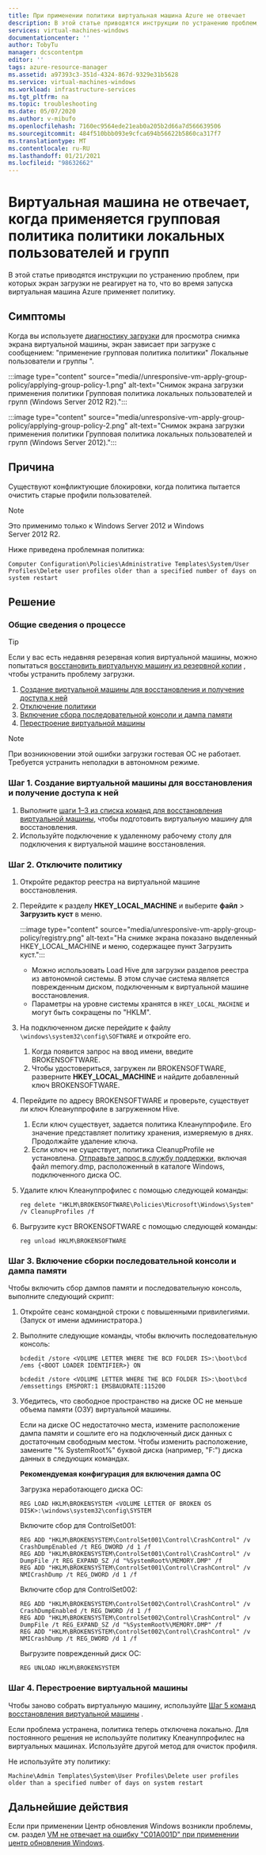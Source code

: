 ```yaml
---
title: При применении политики виртуальная машина Azure не отвечает
description: В этой статье приводятся инструкции по устранению проблем, в которых экран загрузки не отвечает при применении политики во время запуска на виртуальной машине Azure.
services: virtual-machines-windows
documentationcenter: ''
author: TobyTu
manager: dcscontentpm
editor: ''
tags: azure-resource-manager
ms.assetid: a97393c3-351d-4324-867d-9329e31b5628
ms.service: virtual-machines-windows
ms.workload: infrastructure-services
ms.tgt_pltfrm: na
ms.topic: troubleshooting
ms.date: 05/07/2020
ms.author: v-mibufo
ms.openlocfilehash: 7160ec9564ede21eab0a205b2d66a7d566639506
ms.sourcegitcommit: 484f510bbb093e9cfca694b56622b5860ca317f7
ms.translationtype: MT
ms.contentlocale: ru-RU
ms.lasthandoff: 01/21/2021
ms.locfileid: "98632662"
---
```

# <a name="vm-is-unresponsive-when-applying-group-policy-local-users-and-groups-policy"></a>Виртуальная машина не отвечает, когда применяется групповая политика политики локальных пользователей и групп

В этой статье приводятся инструкции по устранению проблем, при которых экран загрузки не реагирует на то, что во время запуска виртуальная машина Azure применяет политику.

## <a name="symptoms"></a>Симптомы

Когда вы используете [диагностику загрузки](./boot-diagnostics.md) для просмотра снимка экрана виртуальной машины, экран зависает при загрузке с сообщением: "применение групповая политика политики" Локальные пользователи и группы ".

:::image type="content" source="media//unresponsive-vm-apply-group-policy/applying-group-policy-1.png" alt-text="Снимок экрана загрузки применения политики Групповая политика локальных пользователей и групп (Windows Server 2012 R2).":::

:::image type="content" source="media/unresponsive-vm-apply-group-policy/applying-group-policy-2.png" alt-text="Снимок экрана загрузки применения политики Групповая политика локальных пользователей и групп (Windows Server 2012).":::

## <a name="cause"></a>Причина

Существуют конфликтующие блокировки, когда политика пытается очистить старые профили пользователей.

> [!NOTE]
> Это применимо только к Windows Server 2012 и Windows Server 2012 R2.

Ниже приведена проблемная политика:

`Computer Configuration\Policies\Administrative Templates\System/User Profiles\Delete user profiles older than a specified number of days on system restart`

## <a name="resolution"></a>Решение

### <a name="process-overview"></a>Общие сведения о процессе

> [!TIP]
> Если у вас есть недавняя резервная копия виртуальной машины, можно попытаться [восстановить виртуальную машину из резервной копии](../../backup/backup-azure-arm-restore-vms.md) , чтобы устранить проблему загрузки.

1. [Создание виртуальной машины для восстановления и получение доступа к ней](#step-1-create-and-access-a-repair-vm)
1. [Отключение политики](#step-2-disable-the-policy)
1. [Включение сбора последовательной консоли и дампа памяти](#step-3-enable-serial-console-and-memory-dump-collection)
1. [Перестроение виртуальной машины](#step-4-rebuild-the-vm)

> [!NOTE]
> При возникновении этой ошибки загрузки гостевая ОС не работает. Требуется устранить неполадки в автономном режиме.

### <a name="step-1-create-and-access-a-repair-vm"></a>Шаг 1. Создание виртуальной машины для восстановления и получение доступа к ней

1. Выполните [шаги 1–3 из списка команд для восстановления виртуальной машины](./repair-windows-vm-using-azure-virtual-machine-repair-commands.md#repair-process-example), чтобы подготовить виртуальную машину для восстановления.
2. Используйте подключение к удаленному рабочему столу для подключения к виртуальной машине восстановления.

### <a name="step-2-disable-the-policy"></a>Шаг 2. Отключите политику

1. Откройте редактор реестра на виртуальной машине восстановления.
1. Перейдите к разделу **HKEY_LOCAL_MACHINE** и выберите **файл**  >  **Загрузить куст** в меню.

    :::image type="content" source="media/unresponsive-vm-apply-group-policy/registry.png" alt-text="На снимке экрана показано выделенный HKEY_LOCAL_MACHINE и меню, содержащее пункт Загрузить куст.":::

    - Можно использовать Load Hive для загрузки разделов реестра из автономной системы. В этом случае система является поврежденным диском, подключенным к виртуальной машине восстановления.
    - Параметры на уровне системы хранятся в `HKEY_LOCAL_MACHINE` и могут быть сокращены по "HKLM".
1. На подключенном диске перейдите к файлу `\windows\system32\config\SOFTWARE` и откройте его.

    1. Когда появится запрос на ввод имени, введите BROKENSOFTWARE.
    1. Чтобы удостовериться, загружен ли BROKENSOFTWARE, разверните **HKEY_LOCAL_MACHINE** и найдите добавленный ключ BROKENSOFTWARE.
1. Перейдите по адресу BROKENSOFTWARE и проверьте, существует ли ключ Клеануппрофиле в загруженном Hive.

    1. Если ключ существует, задается политика Клеануппрофиле. Его значение представляет политику хранения, измеряемую в днях. Продолжайте удаление ключа.
    1. Если ключ не существует, политика CleanupProfile не установлена. [Отправьте запрос в службу поддержки](https://portal.azure.com/?#blade/Microsoft_Azure_Support/HelpAndSupportBlade), включая файл memory.dmp, расположенный в каталоге Windows, подключенного диска ОС.

1. Удалите ключ Клеануппрофилес с помощью следующей команды:

    ```
    reg delete "HKLM\BROKENSOFTWARE\Policies\Microsoft\Windows\System" /v CleanupProfiles /f
    ```
1.  Выгрузите куст BROKENSOFTWARE с помощью следующей команды:

    ```
    reg unload HKLM\BROKENSOFTWARE
    ```

### <a name="step-3-enable-serial-console-and-memory-dump-collection"></a>Шаг 3. Включение сборки последовательной консоли и дампа памяти

Чтобы включить сбор дампов памяти и последовательную консоль, выполните следующий скрипт:

1. Откройте сеанс командной строки с повышенными привилегиями. (Запуск от имени администратора.)
1. Выполните следующие команды, чтобы включить последовательную консоль:
    
    ```
    bcdedit /store <VOLUME LETTER WHERE THE BCD FOLDER IS>:\boot\bcd /ems {<BOOT LOADER IDENTIFIER>} ON
    ```

    ```
    bcdedit /store <VOLUME LETTER WHERE THE BCD FOLDER IS>:\boot\bcd /emssettings EMSPORT:1 EMSBAUDRATE:115200
    ```
1. Убедитесь, что свободное пространство на диске ОС не меньше объема памяти (ОЗУ) виртуальной машины.

    Если на диске ОС недостаточно места, измените расположение дампа памяти и сошлите его на подключенный диск данных с достаточным свободным местом. Чтобы изменить расположение, замените "% SystemRoot%" буквой диска (например, "F:") диска данных в следующих командах.

    **Рекомендуемая конфигурация для включения дампа ОС**

    Загрузка неработающего диска ОС:

    ```
    REG LOAD HKLM\BROKENSYSTEM <VOLUME LETTER OF BROKEN OS DISK>:\windows\system32\config\SYSTEM
    ```

    Включите сбор для ControlSet001:
    
    ```
    REG ADD "HKLM\BROKENSYSTEM\ControlSet001\Control\CrashControl" /v CrashDumpEnabled /t REG_DWORD /d 1 /f 
    REG ADD "HKLM\BROKENSYSTEM\ControlSet001\Control\CrashControl" /v DumpFile /t REG_EXPAND_SZ /d "%SystemRoot%\MEMORY.DMP" /f 
    REG ADD "HKLM\BROKENSYSTEM\ControlSet001\Control\CrashControl" /v NMICrashDump /t REG_DWORD /d 1 /f 
    ```

    Включите сбор для ControlSet002:
    
    ```
    REG ADD "HKLM\BROKENSYSTEM\ControlSet002\Control\CrashControl" /v CrashDumpEnabled /t REG_DWORD /d 1 /f 
    REG ADD "HKLM\BROKENSYSTEM\ControlSet002\Control\CrashControl" /v DumpFile /t REG_EXPAND_SZ /d "%SystemRoot%\MEMORY.DMP" /f 
    REG ADD "HKLM\BROKENSYSTEM\ControlSet002\Control\CrashControl" /v NMICrashDump /t REG_DWORD /d 1 /f 
    ```
    
    Выгрузите поврежденный диск ОС:

    ```
    REG UNLOAD HKLM\BROKENSYSTEM
    ```

### <a name="step-4-rebuild-the-vm"></a>Шаг 4. Перестроение виртуальной машины

Чтобы заново собрать виртуальную машину, используйте [Шаг 5 команд восстановления виртуальной машины](./repair-windows-vm-using-azure-virtual-machine-repair-commands.md#repair-process-example) .

Если проблема устранена, политика теперь отключена локально. Для постоянного решения не используйте политику Клеануппрофилес на виртуальных машинах. Используйте другой метод для очисток профиля.

Не используйте эту политику:

`Machine\Admin Templates\System\User Profiles\Delete user profiles older than a specified number of days on system restart`

## <a name="next-steps"></a>Дальнейшие действия

Если при применении Центр обновления Windows возникли проблемы, см. раздел [VM не отвечает на ошибку "C01A001D" при применении центр обновления Windows](./unresponsive-vm-apply-windows-update.md).
